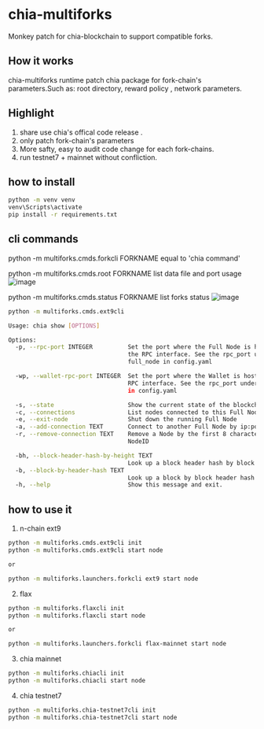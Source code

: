 # chia-multiforks

Monkey patch for chia-blockchain to support compatible forks. 

## How it works
chia-multiforks runtime patch chia package for fork-chain's parameters.Such as: root directory, reward policy , network parameters.


## Highlight
1. share use chia's offical code release .
2. only patch fork-chain's parameters
3. More safty, easy to audit code change for each fork-chains. 
4. run testnet7 + mainnet without confliction.

## how to install 
```bash
python -m venv venv
venv\Scripts\activate
pip install -r requirements.txt
```
## cli commands
python -m multiforks.cmds.forkcli FORKNAME equal to 'chia command'

python -m multiforks.cmds.root FORKNAME list data file and port usage
![image](https://user-images.githubusercontent.com/14208527/147796606-a31d6ca2-0e98-4da3-9b3d-a126185bb6c1.png)

python -m multiforks.cmds.status FORKNAME list forks status
![image](https://user-images.githubusercontent.com/14208527/147796590-b08b5b6c-3c37-4e3e-b881-d1c21846376a.png)


```bash
python -m multiforks.cmds.ext9cli

Usage: chia show [OPTIONS]

Options:
  -p, --rpc-port INTEGER          Set the port where the Full Node is hosting
                                  the RPC interface. See the rpc_port under
                                  full_node in config.yaml

  -wp, --wallet-rpc-port INTEGER  Set the port where the Wallet is hosting the
                                  RPC interface. See the rpc_port under wallet
                                  in config.yaml

  -s, --state                     Show the current state of the blockchain
  -c, --connections               List nodes connected to this Full Node
  -e, --exit-node                 Shut down the running Full Node
  -a, --add-connection TEXT       Connect to another Full Node by ip:port
  -r, --remove-connection TEXT    Remove a Node by the first 8 characters of
                                  NodeID

  -bh, --block-header-hash-by-height TEXT
                                  Look up a block header hash by block height
  -b, --block-by-header-hash TEXT
                                  Look up a block by block header hash
  -h, --help                      Show this message and exit.
```

## how to use it

1. n-chain ext9 
```bash
python -m multiforks.cmds.ext9cli init
python -m multiforks.cmds.ext9cli start node 

or

python -m multiforks.launchers.forkcli ext9 start node

```

2. flax 
```bash
python -m multiforks.flaxcli init
python -m multiforks.flaxcli start node 

or 

python -m multiforks.launchers.forkcli flax-mainnet start node
```

3. chia mainnet
```bash
python -m multiforks.chiacli init
python -m multiforks.chiacli start node 
```

4. chia testnet7
```bash
python -m multiforks.chia-testnet7cli init
python -m multiforks.chia-testnet7cli start node 
```

